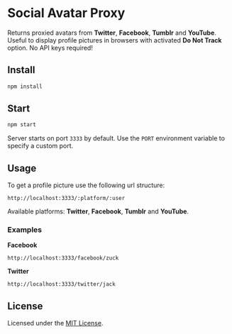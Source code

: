 # Social Avatar Proxy

Returns proxied avatars from **Twitter**, **Facebook**, **Tumblr** and **YouTube**. Useful to display profile pictures in browsers with activated **Do Not Track** option. No API keys required!

## Install

```bash
npm install
```

## Start

```bash
npm start
```

Server starts on port `3333` by default. Use the `PORT` environment variable to specify a custom port.

## Usage

To get a profile picture use the following url structure:

```
http://localhost:3333/:platform/:user
```

Available platforms: **Twitter**, **Facebook**, **Tumblr** and **YouTube**.

### Examples

**Facebook**

```
http://localhost:3333/facebook/zuck
```

**Twitter**

```
http://localhost:3333/twitter/jack
```


## License

Licensed under the [MIT License](http://opensource.org/licenses/mit-license.php).
